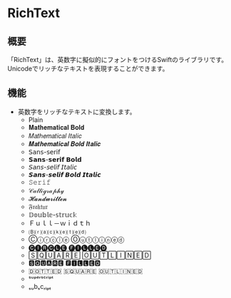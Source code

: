 # RichText

## 概要
「RichText」は、英数字に擬似的にフォントをつけるSwiftのライブラリです。Unicodeでリッチなテキストを表現することができます。

## 機能
- 英数字をリッチなテキストに変換します。
  - Plain
  - 𝐌𝐚𝐭𝐡𝐞𝐦𝐚𝐭𝐢𝐜𝐚𝐥 𝐁𝐨𝐥𝐝
  - 𝑀𝑎𝑡ℎ𝑒𝑚𝑎𝑡𝑖𝑐𝑎𝑙 𝐼𝑡𝑎𝑙𝑖𝑐
  - 𝑴𝒂𝒕𝒉𝒆𝒎𝒂𝒕𝒊𝒄𝒂𝒍 𝑩𝒐𝒍𝒅 𝑰𝒕𝒂𝒍𝒊𝒄
  - 𝖲𝖺𝗇𝗌-𝗌𝖾𝗋𝗂𝖿
  - 𝗦𝗮𝗻𝘀-𝘀𝗲𝗿𝗶𝗳 𝗕𝗼𝗹𝗱
  - 𝘚𝘢𝘯𝘴-𝘴𝘦𝘭𝘪𝘧 𝘐𝘵𝘢𝘭𝘪𝘤
  - 𝙎𝙖𝙣𝙨-𝙨𝙚𝙡𝙞𝙛 𝘽𝙤𝙡𝙙 𝙄𝙩𝙖𝙡𝙞𝙘
  - 𝚂𝚎𝚛𝚒𝚏
  - 𝒞𝒶𝓁𝓁𝒾ℊ𝓇𝒶𝓅𝒽𝓎
  - 𝓗𝓪𝓷𝓭𝔀𝓻𝓲𝓽𝓽𝓮𝓷
  - 𝔉𝔯𝔞𝔨𝔱𝔲𝔯
  - 𝔻𝕠𝕦𝕓𝕝𝕖-𝕤𝕥𝕣𝕦𝕔𝕜
  - Ｆｕｌｌ－ｗｉｄｔｈ
  - 🄑⒭⒜⒞⒦⒠⒯⒠⒟
  - Ⓒⓘⓡⓒⓛⓔ Ⓞⓤⓣⓛⓘⓝⓔⓓ
  - 🅒🅘🅡🅒🅛🅔 🅕🅘🅛🅛🅔🅓
  - 🅂🅀🅄🄰🅁🄴 🄾🅄🅃🄻🄸🄽🄴🄳
  - 🆂🆀🆄🅰🆁🅴 🅵🅸🅻🅻🅴🅳
  - 🇩‌🇴‌🇹‌🇹‌🇪‌🇩 🇸‌🇶‌🇺‌🇦‌🇷‌🇪 🇴‌🇺‌🇹‌🇱‌🇮‌🇳‌🇪‌🇩
  - ˢᵘᵖᵉʳˢᶜʳⁱᵖᵗ
  - ₛᵤbₛcᵣᵢₚₜ
